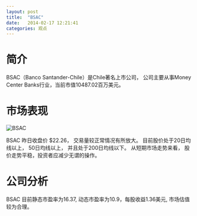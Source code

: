 ```yaml
---
layout: post
title:  "BSAC"
date:   2014-02-17 12:21:41
categories: 观点
---
```


# 简介
BSAC（Banco Santander-Chile）是Chile著名上市公司，
公司主要从事Money Center Banks行业，当前市值10487.02百万美元。

# 市场表现

![BSAC](http://finviz.com/chart.ashx?t=BSAC&ty=c&ta=1&p=d&s=l)

BSAC 昨日收盘价 $22.26，
交易量较正常情况有所放大。
目前股价处于20日均线以上，
50日均线以上，
并且处于200日均线以下。
从短期市场走势来看，
股价走势平稳，投资者应减少无谓的操作。

# 公司分析
BSAC 目前静态市盈率为16.37, 动态市盈率为10.9，每股收益1.36美元,
市场估值较为合理。
